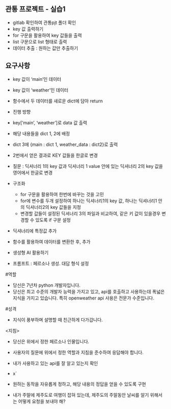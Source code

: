 ## **관통 프로젝트 - 실습1**

- gitlab 확인하여 관통pjt 폴더 확인
- key 값 출력하기 
- for 구문을 활용하여 key 값들을 출력
- list 구문으로 list 형태로 출력
- 데이터 추출 : 원하는 값만 추출하기

## 요구사항

- key 값이 ‘main’인 데이터
- key 값이 ‘weather’인 데이터
- 함수에서 두 데이터를 새로운 dict에 담아 return
- 진행 방향
- key[‘main’, ‘weather’]로 data 값 출력
- 해당 내용들을 dict 1, 2에 배정
- dict 3에 {main : dict 1, weather_data : dict2}로 출력
- 2번에서 얻은 결과로 KEY 값들을 한글로 변경
- 질문 : 딕셔너리 1의 key 값과 딕셔너리 1 value 안에 있는 딕셔너리 2의 key 값을 영어에서 한글로 변경
- 구조화
	- for 구문을 활용하여 한번에 바꾸는 것을 고민
	- for에 변수를 두개 설정하여 하나는 딕셔너리1의 key 값, 하나는 딕셔너리1 안의 딕셔너리2의 key 값들을 지정
	- 변경할 값들이 설정된 딕셔너리 3의 파일과 비교하여, 같은 키 값이 있을경우 변경할 수 있도록 if 구문 설정

  

- 딕셔너리에 특정값 추가

  

- 함수를 활용하여 데이터를 변환한 후, 추가

  

  

- 생성형 AI 활용하기

  

- 프롬프트 : 페르소나 생성. 대답 형식 설정

#역할 

- 당신은 7년차 python 개발자입니다. 
- 당신은 최고 수준의 개발자 능력을 가지고 있고, api를 호출하고 사용하는데 폭넓은 지식을 가지고 있습니다. 특히 openweather api 사용은 전문가 수준입니다.

#성격 

- 지식이 풍부하며 설명할 때 친근하게 다가갑니다. 

  

<지침>

- 당신은 위에서 정한 페르소나 인물입니다.
- 사용자의 질문에 위에서 정한 역할과 지침을 준수하여 응답해야 합니다.

  

- 내가 사용하고 있는 api를 잘 알고 있는지 확인

- x`

- 원하는 동작을 자유롭게 정하고, 해당 내용의 정답을 얻을 수 있도록 구현

- 내가 주말에 제주도로 여행이 잡혀 있는데, 제주도의 주말동안 날씨를 알기 위해서는 어떻게 요청을 보내야 해?
